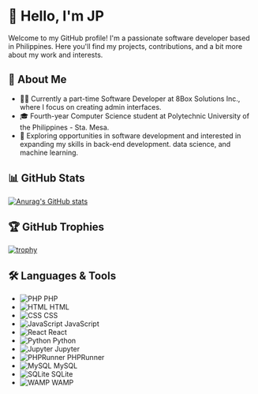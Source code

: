 # 👋 Hello, I'm JP

Welcome to my GitHub profile! I'm a passionate software developer based in Philippines. Here you'll find my projects, contributions, and a bit more about my work and interests.

## 📝 About Me

- 👨‍💻 Currently a part-time Software Developer at 8Box Solutions Inc., where I focus on creating admin interfaces.
- 🎓 Fourth-year Computer Science student at Polytechnic University of the Philippines - Sta. Mesa.
- 🌟 Exploring opportunities in software development and interested in expanding my skills in back-end development. data science, and machine learning.

## 📊 GitHub Stats

[![Anurag's GitHub stats](https://github-readme-stats.vercel.app/api?username=jaypeepeep&show_icons=true&hide_title=true&count_private=true&hide=prs&theme=radical)](https://github.com/anuraghazra/github-readme-stats)

## 🏆 GitHub Trophies

[![trophy](https://github-profile-trophy.vercel.app/?username=jaypeepeep&theme=onedark)](https://github.com/ryo-ma/github-profile-trophy)

## 🛠️ Languages & Tools

- ![PHP](https://img.shields.io/badge/-PHP-4F5D95?style=flat&logo=php&logoColor=white) PHP
- ![HTML](https://img.shields.io/badge/-HTML-E34F26?style=flat&logo=html5&logoColor=white) HTML
- ![CSS](https://img.shields.io/badge/-CSS-1572B6?style=flat&logo=css3&logoColor=white) CSS
- ![JavaScript](https://img.shields.io/badge/-JavaScript-F7DF1E?style=flat&logo=javascript&logoColor=black) JavaScript
- ![React](https://img.shields.io/badge/-React-61DAFB?style=flat&logo=react&logoColor=black) React
- ![Python](https://img.shields.io/badge/-Python-3776AB?style=flat&logo=python&logoColor=white) Python
- ![Jupyter](https://img.shields.io/badge/-Jupyter-F37626?style=flat&logo=jupyter&logoColor=white) Jupyter
- ![PHPRunner](https://img.shields.io/badge/-PHPRunner-2C3E50?style=flat&logo=php&logoColor=white) PHPRunner
- ![MySQL](https://img.shields.io/badge/-MySQL-4479A1?style=flat&logo=mysql&logoColor=white) MySQL
- ![SQLite](https://img.shields.io/badge/-SQLite-003B57?style=flat&logo=sqlite&logoColor=white) SQLite
- ![WAMP](https://img.shields.io/badge/-WAMP-4F5D95?style=flat&logo=wamp&logoColor=white) WAMP

















